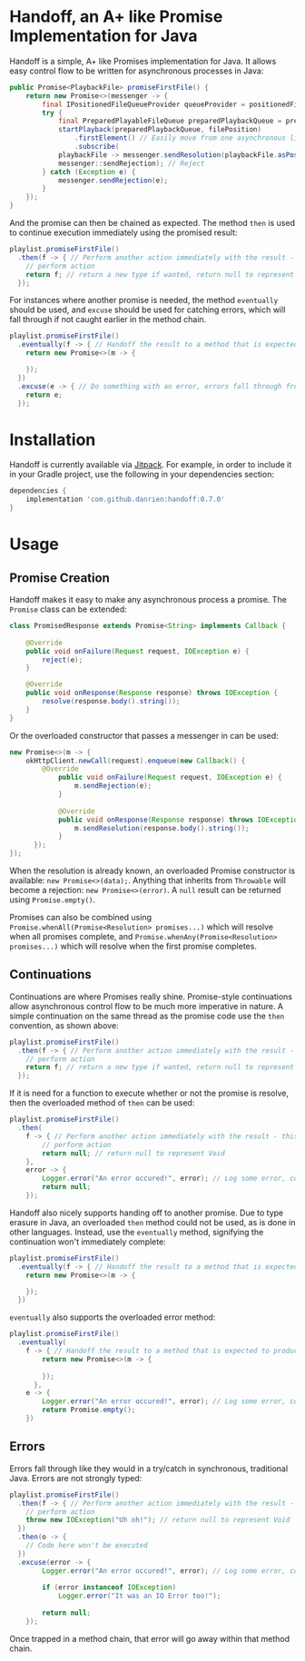 # Handoff, an A+ like Promise Implementation for Java

Handoff is a simple, A+ like Promises implementation for Java. It allows easy control flow to be written for asynchronous processes in Java:

```java
public Promise<PlaybackFile> promiseFirstFile() {
	return new Promise<>(messenger -> {
		final IPositionedFileQueueProvider queueProvider = positionedFileQueueProviders.get(nowPlaying.isRepeating);
		try {
			final PreparedPlayableFileQueue preparedPlaybackQueue = preparedPlaybackQueueResourceManagement.initializePreparedPlaybackQueue(queueProvider.provideQueue(playlist, playlistPosition));
			startPlayback(preparedPlaybackQueue, filePosition)
				.firstElement() // Easily move from one asynchronous library (RxJava) to Handoff
				.subscribe(
			playbackFile -> messenger.sendResolution(playbackFile.asPositionedFile()), // Resolve
			messenger::sendRejection); // Reject
		} catch (Exception e) {
			messenger.sendRejection(e);
		}
	});
}
```

And the promise can then be chained as expected. The method `then` is used to continue execution immediately using the promised result:

```java
playlist.promiseFirstFile()
  .then(f -> { // Perform another action immediately with the result - this continues on the same thread the result was returned on
    // perform action
    return f; // return a new type if wanted, return null to represent Void
  });
```

For instances where another promise is needed, the method `eventually` should be used, and `excuse` should be used for catching errors, which will fall through if not caught earlier in the method chain.

```java
playlist.promiseFirstFile()
  .eventually(f -> { // Handoff the result to a method that is expected to produce a new promise
    return new Promise<>(m -> {

    });
  })
  .excuse(e -> { // Do something with an error, errors fall through from the top, like with try/catch
    return e;
  });
```

# Installation

Handoff is currently available via [Jitpack](https://jitpack.io/#danrien/handoff). For example, in order to include it in your Gradle project, use the following in your dependencies section:

```gradle
dependencies {
	implementation 'com.github.danrien:handoff:0.7.0'
}
```

# Usage

## Promise Creation

Handoff makes it easy to make any asynchronous process a promise. The `Promise` class can be extended:

```java
class PromisedResponse extends Promise<String> implements Callback {
	
	@Override
	public void onFailure(Request request, IOException e) {
		reject(e);
	}

	@Override
	public void onResponse(Response response) throws IOException {
		resolve(response.body().string());
	}
}
```

Or the overloaded constructor that passes a messenger in can be used:

```java
new Promise<>(m -> {
	okHttpClient.newCall(request).enqueue(new Callback() {
		@Override
			public void onFailure(Request request, IOException e) {
				m.sendRejection(e);
			}
		
			@Override
			public void onResponse(Response response) throws IOException {
				m.sendResolution(response.body().string());
			}
	  });
});
```

When the resolution is already known, an overloaded Promise constructor is available: `new Promise<>(data);`. Anything that inherits from `Throwable` will become a rejection: `new Promise<>(error)`. A `null` result can be returned using `Promise.empty()`.

Promises can also be combined using `Promise.whenAll(Promise<Resolution> promises...)` which will resolve when all promises complete, and `Promise.whenAny(Promise<Resolution> promises...)` which will resolve when the first promise completes. 

## Continuations

Continuations are where Promises really shine. Promise-style continuations allow asynchronous control flow to be much more imperative in nature. A simple continuation on the same thread as the promise code use the `then` convention, as shown above:

```java
playlist.promiseFirstFile()
  .then(f -> { // Perform another action immediately with the result - this continues on the same thread the result was returned on
    // perform action
    return f; // return a new type if wanted, return null to represent Void
  });
```

If it is need for a function to execute whether or not the promise is resolve, then the overloaded method of `then` can be used:

```java
playlist.promiseFirstFile()
  .then(
	f -> { // Perform another action immediately with the result - this continues on the same thread the result was returned on
		// perform action
		return null; // return null to represent Void
  	},
  	error -> {
		Logger.error("An error occured!", error); // Log some error, continue on as normal
		return null;
  	});
```

Handoff also nicely supports handing off to another promise. Due to type erasure in Java, an overloaded `then` method could not be used, as is done in other languages. Instead, use the `eventually` method, signifying the continuation won't immediately complete:

```java
playlist.promiseFirstFile()
  .eventually(f -> { // Handoff the result to a method that is expected to produce a new promise
    return new Promise<>(m -> {

    });
  })
```

`eventually` also supports the overloaded error method:

```java
playlist.promiseFirstFile()
  .eventually(
	f -> { // Handoff the result to a method that is expected to produce a new promise
		return new Promise<>(m -> {
	
		});
	  },
  	e -> {
		Logger.error("An error occured!", error); // Log some error, continue on as normal
		return Promise.empty();
  	})
```

## Errors

Errors fall through like they would in a try/catch in synchronous, traditional Java. Errors are not strongly typed:

```java
playlist.promiseFirstFile()
  .then(f -> { // Perform another action immediately with the result - this continues on the same thread the result was returned on
	// perform action
	throw new IOException("Uh oh!"); // return null to represent Void
  })
  .then(o -> {
	// Code here won't be executed
  })
  .excuse(error -> {
		Logger.error("An error occured!", error); // Log some error, continue on as normal
		
		if (error instanceof IOException)
			Logger.error("It was an IO Error too!");
		
		return null;
  	});
```

Once trapped in a method chain, that error will go away within that method chain.